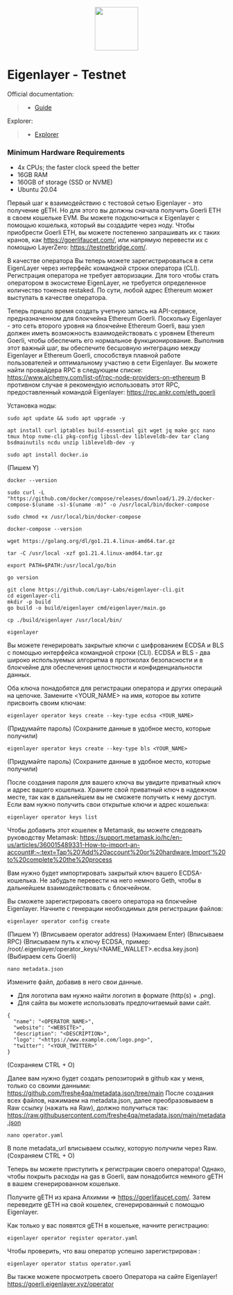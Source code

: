 <p align="center">
  <img height="100" height="auto" src="https://github.com/freshe4qa/eigenlayer/assets/85982863/c1ab1259-ef5f-470b-bbc9-d37dd88ea04f">
</p>

# Eigenlayer - Testnet

Official documentation:
>- [Guide](https://docs.eigenlayer.xyz/eigenlayer/operator-guides/operator-introduction)

Explorer:
>- [Explorer](https://goerli.eigenlayer.xyz/operator)

### Minimum Hardware Requirements
 - 4x CPUs; the faster clock speed the better
 - 16GB RAM
 - 160GB of storage (SSD or NVME)
 - Ubuntu 20.04

Первый шаг к взаимодействию с тестовой сетью Eigenlayer - это получение gETH. Но для этого вы должны сначала получить Goerli ETH в своем кошельке EVM. Вы можете подключиться к Eigenlayer с помощью кошелька, который вы создадите через ноду.
Чтобы приобрести Goerli ETH, вы можете постепенно запрашивать их с таких кранов, как https://goerlifaucet.com/, или напрямую перевести их с помощью LayerZero: https://testnetbridge.com/.

В качестве оператора Вы теперь можете зарегистрироваться в сети EigenLayer через интерфейс командной строки оператора (CLI). Регистрация оператора не требует авторизации.
Для того чтобы стать оператором в экосистеме EigenLayer, не требуется определенное количество токенов restaked. По сути, любой адрес Ethereum может выступать в качестве оператора.

Теперь пришло время создать учетную запись на API-сервисе, предназначенном для блокчейна Ethereum Goerli. Поскольку Eigenlayer - это сеть второго уровня на блокчейне Ethereum Goerli, ваш узел должен иметь возможность взаимодействовать с уровнем Ethereum Goerli, чтобы обеспечить его нормальное функционирование.
Выполнив этот важный шаг, вы обеспечите бесшовную интеграцию между Eigenlayer и Ethereum Goerli, способствуя плавной работе пользователей и оптимальному участию в сети Eigenlayer.
Вы можете найти провайдера RPC в следующем списке:
https://www.alchemy.com/list-of/rpc-node-providers-on-ethereum
В противном случае я рекомендую использовать этот RPC, предоставленный командой Eigenlayer:
https://rpc.ankr.com/eth_goerli

Установка ноды:

```
sudo apt update && sudo apt upgrade -y
```

```
apt install curl iptables build-essential git wget jq make gcc nano tmux htop nvme-cli pkg-config libssl-dev libleveldb-dev tar clang bsdmainutils ncdu unzip libleveldb-dev -y
```
```
sudo apt install docker.io
```
(Пишем Y)
```
docker --version
```
```
sudo curl -L "https://github.com/docker/compose/releases/download/1.29.2/docker-compose-$(uname -s)-$(uname -m)" -o /usr/local/bin/docker-compose
```
```
sudo chmod +x /usr/local/bin/docker-compose
```
```
docker-compose --version
```
```
wget https://golang.org/dl/go1.21.4.linux-amd64.tar.gz
```
```
tar -C /usr/local -xzf go1.21.4.linux-amd64.tar.gz
```
```
export PATH=$PATH:/usr/local/go/bin
```
```
go version
```
```
git clone https://github.com/Layr-Labs/eigenlayer-cli.git
cd eigenlayer-cli
mkdir -p build
go build -o build/eigenlayer cmd/eigenlayer/main.go
```
```
cp ./build/eigenlayer /usr/local/bin/
```
```
eigenlayer
```
Вы можете генерировать закрытые ключи с шифрованием ECDSA и BLS с помощью интерфейса командной строки (CLI). ECDSA и BLS - два широко используемых алгоритма в протоколах безопасности и в блокчейне для обеспечения целостности и конфиденциальности данных.

Оба ключа понадобятся для регистрации оператора и других операций на цепочке.
Замените <YOUR_NAME> на имя, которое вы хотите присвоить своим ключам:
```
eigenlayer operator keys create --key-type ecdsa <YOUR_NAME>
```
(Придумайте пароль)
(Сохраните данные в удобное место, которые получили)
```
eigenlayer operator keys create --key-type bls <YOUR_NAME>
```
(Придумайте пароль)
(Сохраните данные в удобное место, которые получили)

После создания пароля для вашего ключа вы увидите приватный ключ и адрес вашего кошелька. Храните свой приватный ключ в надежном месте, так как в дальнейшем вы не сможете получить к нему доступ.
Если вам нужно получить свои открытые ключи и адрес кошелька:
```
eigenlayer operator keys list
```
Чтобы добавить этот кошелек в Metamask, вы можете следовать руководству Metamask:
https://support.metamask.io/hc/en-us/articles/360015489331-How-to-import-an-account#:~:text=Tap%20'Add%20account%20or%20hardware,Import'%20to%20complete%20the%20process

Вам нужно будет импортировать закрытый ключ вашего ECDSA-кошелька. Не забудьте перевести на него немного Geth, чтобы в дальнейшем взаимодействовать с блокчейном.

Вы сможете зарегистрировать своего оператора на блокчейне Eigenlayer.
Начните с генерации необходимых для регистрации файлов:
```
eigenlayer operator config create
```
(Пишем Y)
(Вписываем operator address)
(Нажимаем Enter)
(Вписываем RPC)
(Вписываем путь к ключу ECDSA, пример: /root/.eigenlayer/operator_keys/<NAME_WALLET>.ecdsa.key.json)
(Выбираем сеть Goerli)
```
nano metadata.json
```
Измените файл, добавив в него свои данные.
- Для логотипа вам нужно найти логотип в формате (http(s) + .png).
- Для сайта вы можете использовать предпочитаемый вами сайт.
```
{
  "name": "<OPERATOR_NAME>",
  "website": "<WEBSITE>",
  "description": "<DESCRIPTION>",
  "logo": "<https://www.example.com/logo.png>",
  "twitter": "<YOUR_TWITTER>"
}
```
(Сохраняем CTRL + O)

Далее вам нужно будет создать репозиторий в github как у меня, только со своими данными: https://github.com/freshe4qa/metadata.json/tree/main
После создания всех файлов, нажимаем на metadata.json, далее преобразовываем в Raw ссылку (нажать на Raw), должно получиться так: https://raw.githubusercontent.com/freshe4qa/metadata.json/main/metadata.json

```
nano operator.yaml
```

В поле metadata_url вписываем ссылку, которую получили через Raw.
(Сохраняем CTRL + O)

Теперь вы можете приступить к регистрации своего оператора!
Однако, чтобы покрыть расходы на gas в Goerli, вам понадобится немного gETH в вашем сгенерированном кошельке.

Получите gETH из крана Алхимии => https://goerlifaucet.com/.
Затем переведите gETH на свой кошелек, сгенерированный с помощью Eigenlayer.

Как только у вас появятся gETH в кошельке, начните регистрацию:
```
eigenlayer operator register operator.yaml
```
Чтобы проверить, что ваш оператор успешно зарегистрирован :
```
eigenlayer operator status operator.yaml
```
Вы также можете просмотреть своего Оператора на сайте Eigenlayer!
https://goerli.eigenlayer.xyz/operator

